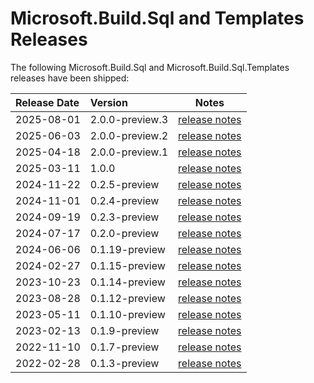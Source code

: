 # Microsoft.Build.Sql and Templates Releases

The following Microsoft.Build.Sql and Microsoft.Build.Sql.Templates releases have been shipped:

| Release Date | Version | Notes |
| :-- | :-- | :--: |
| 2025-08-01 | 2.0.0-preview.3 | [release notes](2.0.0-preview.3.md) |
| 2025-06-03 | 2.0.0-preview.2 | [release notes](2.0.0-preview.2.md) |
| 2025-04-18 | 2.0.0-preview.1 | [release notes](2.0.0-preview.1.md) |
| 2025-03-11 | 1.0.0 | [release notes](1.0.0.md) |
| 2024-11-22 | 0.2.5-preview | [release notes](0.2.5-preview.md) |
| 2024-11-01 | 0.2.4-preview | [release notes](0.2.4-preview.md) |
| 2024-09-19 | 0.2.3-preview | [release notes](0.2.3-preview.md) |
| 2024-07-17 | 0.2.0-preview | [release notes](0.2.0-preview.md) |
| 2024-06-06 | 0.1.19-preview | [release notes](0.1.19-preview.md) |
| 2024-02-27 | 0.1.15-preview | [release notes](0.1.15-preview.md) |
| 2023-10-23 | 0.1.14-preview | [release notes](0.1.14-preview.md) |
| 2023-08-28 | 0.1.12-preview | [release notes](0.1.12-preview.md) |
| 2023-05-11 | 0.1.10-preview | [release notes](0.1.10-preview.md) |
| 2023-02-13 | 0.1.9-preview | [release notes](0.1.9-preview.md) |
| 2022-11-10 | 0.1.7-preview | [release notes](0.1.7-preview.md) |
| 2022-02-28 | 0.1.3-preview | [release notes](0.1.3-preview.md) |
